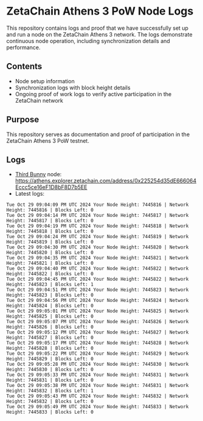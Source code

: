 # ZetaChain Athens 3 PoW Node Logs
This repository contains logs and proof that we have successfully set up and run a node on the ZetaChain Athens 3 network. The logs demonstrate continuous node operation, including synchronization details and performance.

## Contents
- Node setup information
- Synchronization logs with block height details
- Ongoing proof of work logs to verify active participation in the ZetaChain network

## Purpose
This repository serves as documentation and proof of participation in the ZetaChain Athens 3 PoW testnet.

## Logs

- [Third Bunny](https://thirdbunny.xyz/) node: https://athens.explorer.zetachain.com/address/0x225254d35dE666064Eccc5ce16eF1D8bF8D7b5EE
- Latest logs:
```
Tue Oct 29 09:04:09 PM UTC 2024 Your Node Height: 7445816 | Network Height: 7445816 | Blocks Left: 0
Tue Oct 29 09:04:14 PM UTC 2024 Your Node Height: 7445817 | Network Height: 7445817 | Blocks Left: 0
Tue Oct 29 09:04:19 PM UTC 2024 Your Node Height: 7445818 | Network Height: 7445818 | Blocks Left: 0
Tue Oct 29 09:04:24 PM UTC 2024 Your Node Height: 7445819 | Network Height: 7445819 | Blocks Left: 0
Tue Oct 29 09:04:30 PM UTC 2024 Your Node Height: 7445820 | Network Height: 7445820 | Blocks Left: 0
Tue Oct 29 09:04:35 PM UTC 2024 Your Node Height: 7445821 | Network Height: 7445821 | Blocks Left: 0
Tue Oct 29 09:04:40 PM UTC 2024 Your Node Height: 7445822 | Network Height: 7445822 | Blocks Left: 0
Tue Oct 29 09:04:45 PM UTC 2024 Your Node Height: 7445822 | Network Height: 7445823 | Blocks Left: 1
Tue Oct 29 09:04:51 PM UTC 2024 Your Node Height: 7445823 | Network Height: 7445823 | Blocks Left: 0
Tue Oct 29 09:04:56 PM UTC 2024 Your Node Height: 7445824 | Network Height: 7445824 | Blocks Left: 0
Tue Oct 29 09:05:01 PM UTC 2024 Your Node Height: 7445825 | Network Height: 7445825 | Blocks Left: 0
Tue Oct 29 09:05:07 PM UTC 2024 Your Node Height: 7445826 | Network Height: 7445826 | Blocks Left: 0
Tue Oct 29 09:05:12 PM UTC 2024 Your Node Height: 7445827 | Network Height: 7445827 | Blocks Left: 0
Tue Oct 29 09:05:17 PM UTC 2024 Your Node Height: 7445828 | Network Height: 7445828 | Blocks Left: 0
Tue Oct 29 09:05:22 PM UTC 2024 Your Node Height: 7445829 | Network Height: 7445829 | Blocks Left: 0
Tue Oct 29 09:05:28 PM UTC 2024 Your Node Height: 7445830 | Network Height: 7445830 | Blocks Left: 0
Tue Oct 29 09:05:33 PM UTC 2024 Your Node Height: 7445831 | Network Height: 7445831 | Blocks Left: 0
Tue Oct 29 09:05:38 PM UTC 2024 Your Node Height: 7445831 | Network Height: 7445832 | Blocks Left: 1
Tue Oct 29 09:05:43 PM UTC 2024 Your Node Height: 7445832 | Network Height: 7445832 | Blocks Left: 0
Tue Oct 29 09:05:49 PM UTC 2024 Your Node Height: 7445833 | Network Height: 7445833 | Blocks Left: 0
```
